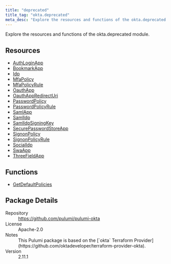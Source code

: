 ```yaml
---
title: "deprecated"
title_tag: "okta.deprecated"
meta_desc: "Explore the resources and functions of the okta.deprecated module."
---
```


<!-- WARNING: this file was generated by Pulumi Docs Generator. -->
<!-- Do not edit by hand unless you're certain you know what you are doing! -->

Explore the resources and functions of the okta.deprecated module.

<h2 id="resources">Resources</h2>
<ul class="api">
    <li><a href="authloginapp" title="AuthLoginApp"><span class="symbol resource"></span>AuthLoginApp</a></li>
    <li><a href="bookmarkapp" title="BookmarkApp"><span class="symbol resource"></span>BookmarkApp</a></li>
    <li><a href="idp" title="Idp"><span class="symbol resource"></span>Idp</a></li>
    <li><a href="mfapolicy" title="MfaPolicy"><span class="symbol resource"></span>MfaPolicy</a></li>
    <li><a href="mfapolicyrule" title="MfaPolicyRule"><span class="symbol resource"></span>MfaPolicyRule</a></li>
    <li><a href="oauthapp" title="OauthApp"><span class="symbol resource"></span>OauthApp</a></li>
    <li><a href="oauthappredirecturi" title="OauthAppRedirectUri"><span class="symbol resource"></span>OauthAppRedirectUri</a></li>
    <li><a href="passwordpolicy" title="PasswordPolicy"><span class="symbol resource"></span>PasswordPolicy</a></li>
    <li><a href="passwordpolicyrule" title="PasswordPolicyRule"><span class="symbol resource"></span>PasswordPolicyRule</a></li>
    <li><a href="samlapp" title="SamlApp"><span class="symbol resource"></span>SamlApp</a></li>
    <li><a href="samlidp" title="SamlIdp"><span class="symbol resource"></span>SamlIdp</a></li>
    <li><a href="samlidpsigningkey" title="SamlIdpSigningKey"><span class="symbol resource"></span>SamlIdpSigningKey</a></li>
    <li><a href="securepasswordstoreapp" title="SecurePasswordStoreApp"><span class="symbol resource"></span>SecurePasswordStoreApp</a></li>
    <li><a href="signonpolicy" title="SignonPolicy"><span class="symbol resource"></span>SignonPolicy</a></li>
    <li><a href="signonpolicyrule" title="SignonPolicyRule"><span class="symbol resource"></span>SignonPolicyRule</a></li>
    <li><a href="socialidp" title="SocialIdp"><span class="symbol resource"></span>SocialIdp</a></li>
    <li><a href="swaapp" title="SwaApp"><span class="symbol resource"></span>SwaApp</a></li>
    <li><a href="threefieldapp" title="ThreeFieldApp"><span class="symbol resource"></span>ThreeFieldApp</a></li>
</ul>

<h2 id="functions">Functions</h2>
<ul class="api">
    <li><a href="getdefaultpolicies" title="GetDefaultPolicies"><span class="symbol function"></span>GetDefaultPolicies</a></li>
</ul>

<h2 id="package-details">Package Details</h2>
<dl class="package-details">
	<dt>Repository</dt>
	<dd><a href="https://github.com/pulumi/pulumi-okta">https://github.com/pulumi/pulumi-okta</a></dd>
	<dt>License</dt>
	<dd>Apache-2.0</dd>
	<dt>Notes</dt>
	<dd>This Pulumi package is based on the [`okta` Terraform Provider](https://github.com/oktadeveloper/terraform-provider-okta).</dd>
	<dt>Version</dt>
	<dd>2.11.1</dd>
</dl>

